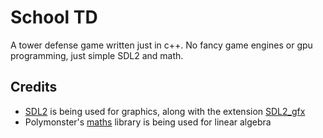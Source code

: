 # School TD

A tower defense game written just in c++. No fancy game engines or gpu
programming, just simple SDL2 and math.

## Credits


- [SDL2](https://github.com/libsdl-org/SDL) is being used for graphics, along with the extension [SDL2_gfx](https://github.com/RobLoach/sdl2_gfx)
- Polymonster's [maths](https://github.com/polymonster/maths) library is being used for linear algebra
